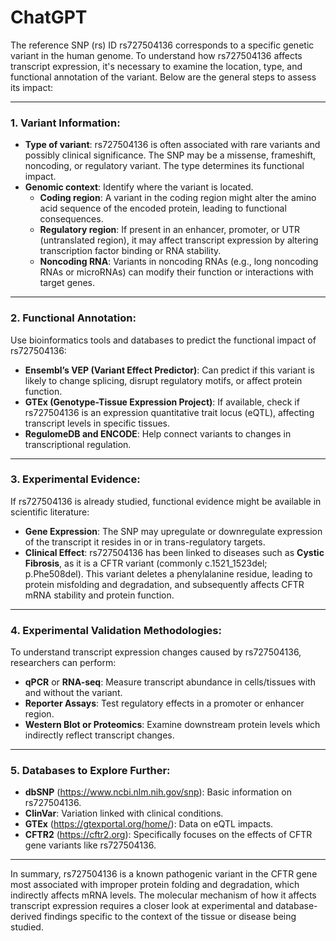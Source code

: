 # ChatGPT

The reference SNP (rs) ID rs727504136 corresponds to a specific genetic variant in the human genome. To understand how rs727504136 affects transcript expression, it's necessary to examine the location, type, and functional annotation of the variant. Below are the general steps to assess its impact:

---

### 1. **Variant Information**:
   - **Type of variant**: rs727504136 is often associated with rare variants and possibly clinical significance. The SNP may be a missense, frameshift, noncoding, or regulatory variant. The type determines its functional impact.
   - **Genomic context**: Identify where the variant is located.
     - **Coding region**: A variant in the coding region might alter the amino acid sequence of the encoded protein, leading to functional consequences.
     - **Regulatory region**: If present in an enhancer, promoter, or UTR (untranslated region), it may affect transcript expression by altering transcription factor binding or RNA stability.
     - **Noncoding RNA**: Variants in noncoding RNAs (e.g., long noncoding RNAs or microRNAs) can modify their function or interactions with target genes.

---

### 2. **Functional Annotation**:
   Use bioinformatics tools and databases to predict the functional impact of rs727504136:
   - **Ensembl’s VEP (Variant Effect Predictor)**: Can predict if this variant is likely to change splicing, disrupt regulatory motifs, or affect protein function.
   - **GTEx (Genotype-Tissue Expression Project)**: If available, check if rs727504136 is an expression quantitative trait locus (eQTL), affecting transcript levels in specific tissues.
   - **RegulomeDB and ENCODE**: Help connect variants to changes in transcriptional regulation.

---

### 3. **Experimental Evidence**:
   If rs727504136 is already studied, functional evidence might be available in scientific literature:
   - **Gene Expression**: The SNP may upregulate or downregulate expression of the transcript it resides in or in trans-regulatory targets.
   - **Clinical Effect**: rs727504136 has been linked to diseases such as **Cystic Fibrosis**, as it is a CFTR variant (commonly c.1521_1523del; p.Phe508del). This variant deletes a phenylalanine residue, leading to protein misfolding and degradation, and subsequently affects CFTR mRNA stability and protein function.

---

### 4. **Experimental Validation Methodologies**:
   To understand transcript expression changes caused by rs727504136, researchers can perform:
   - **qPCR** or **RNA-seq**: Measure transcript abundance in cells/tissues with and without the variant.
   - **Reporter Assays**: Test regulatory effects in a promoter or enhancer region.
   - **Western Blot or Proteomics**: Examine downstream protein levels which indirectly reflect transcript changes.

---

### 5. **Databases to Explore Further**:
   - **dbSNP** (https://www.ncbi.nlm.nih.gov/snp): Basic information on rs727504136.
   - **ClinVar**: Variation linked with clinical conditions.
   - **GTEx** (https://gtexportal.org/home/): Data on eQTL impacts.
   - **CFTR2** (https://cftr2.org): Specifically focuses on the effects of CFTR gene variants like rs727504136.

---

In summary, rs727504136 is a known pathogenic variant in the CFTR gene most associated with improper protein folding and degradation, which indirectly affects mRNA levels. The molecular mechanism of how it affects transcript expression requires a closer look at experimental and database-derived findings specific to the context of the tissue or disease being studied.